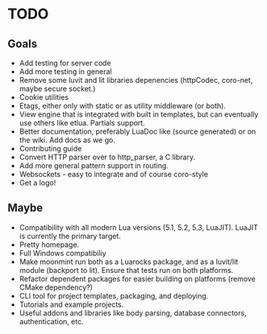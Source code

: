 # TODO

## Goals
* Add testing for server code
* Add more testing in general
* Remove some luvit and lit libraries depenencies (httpCodec, coro-net, maybe secure socket.)
* Cookie utilities
* Etags, either only with static or as utility middleware (or both).
* View engine that is integrated with built in templates, but can eventually use others like etlua. Partials support.
* Better documentation, preferably LuaDoc like (source generated) or on the wiki. Add docs as we go.
* Contributing guide
* Convert HTTP parser over to http\_parser, a C library.
* Add more general pattern support in routing.
* Websockets - easy to integrate and of course coro-style
* Get a logo!

## Maybe
* Compatibility with all modern Lua versions (5.1, 5.2, 5.3, LuaJIT). LuaJIT is currently the primary target.
* Pretty homepage.
* Full Windows compatibiliy
* Make moonmint run both as a Luarocks package, and as a luvit/lit module (backport to lit). Ensure that tests run on both platforms.
* Refactor dependent packages for easier building on platforms (remove CMake dependency?)
* CLI tool for project templates, packaging, and deploying.
* Tutorials and example projects.
* Useful addons and libraries like body parsing, database connectors, authentication, etc.
